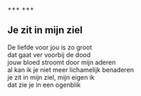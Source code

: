 +++
+++

## Je zit in mijn ziel

De liefde voor jou is zo groot \
dat gaat ver voorbij de dood \
jouw bloed stroomt door mijn aderen \
al kan ik je niet meer lichamelijk benaderen \
je zit in mijn ziel, mijn eigen ik \
dat zie je in een ogenblik
